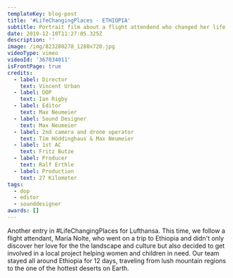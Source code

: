 ```yaml
---
templateKey: blog-post
title: '#LifeChangingPlaces - ETHIOPIA'
subtitle: Portrait film about a flight attendend who changed her life
date: 2019-12-10T11:27:05.325Z
description: ''
image: /img/823280278_1280x720.jpg
videoType: vimeo
videoId: '367034011'
isFrontPage: true
credits:
  - label: Director
    text: Vincent Urban
  - label: DOP
    text: Ian Rigby
  - label: Editor
    text: Max Neumeier
  - label: Sound Designer
    text: Max Neumeier
  - label: 2nd camera and drone operator
    text: Tim Höddinghaus & Max Neumeier
  - label: 1st AC
    text: Fritz Butze
  - label: Producer
    text: Ralf Erthle
  - label: Production
    text: 27 Kilometer
tags:
  - dop
  - editor
  - sounddesigner
awards: []
---
```

Another entry in #LifeChangingPlaces for Lufthansa. This time, we follow a flight attendant, Maria Nolte, who went on a trip to Ethiopia and didn't only discover her love for the the landscape and culture but also decided to get involved in a local project helping women and children in need. Our team stayed all around Ethiopia for 12 days, traveling from lush mountain regions to the one of the hottest deserts on Earth.
